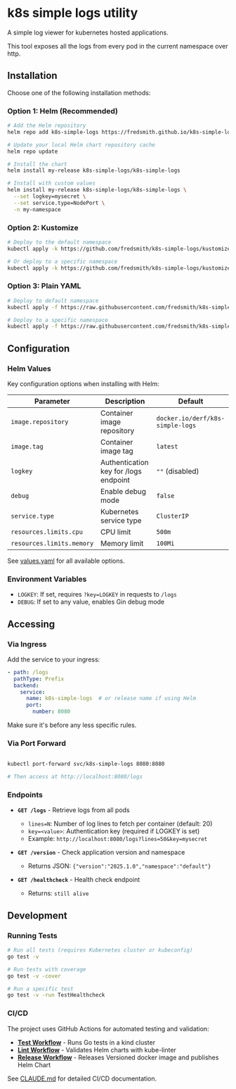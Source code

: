 # k8s simple logs utility

A simple log viewer for kubernetes hosted applications.

This tool exposes all the logs from every pod in the current namespace over http.

## Installation

Choose one of the following installation methods:

### Option 1: Helm (Recommended)

```bash
# Add the Helm repository
helm repo add k8s-simple-logs https://fredsmith.github.io/k8s-simple-logs

# Update your local Helm chart repository cache
helm repo update

# Install the chart
helm install my-release k8s-simple-logs/k8s-simple-logs

# Install with custom values
helm install my-release k8s-simple-logs/k8s-simple-logs \
  --set logkey=mysecret \
  --set service.type=NodePort \
  -n my-namespace

```

### Option 2: Kustomize

```bash
# Deploy to the default namespace
kubectl apply -k https://github.com/fredsmith/k8s-simple-logs/kustomize/overlays/production

# Or deploy to a specific namespace
kubectl apply -k https://github.com/fredsmith/k8s-simple-logs/kustomize/base -n my-namespace
```

### Option 3: Plain YAML

```bash
# Deploy to default namespace
kubectl apply -f https://raw.githubusercontent.com/fredsmith/k8s-simple-logs/main/k8s-deployment.yaml

# Deploy to a specific namespace
kubectl apply -f https://raw.githubusercontent.com/fredsmith/k8s-simple-logs/main/k8s-deployment.yaml -n my-namespace
```

## Configuration

### Helm Values

Key configuration options when installing with Helm:

| Parameter | Description | Default |
|-----------|-------------|---------|
| `image.repository` | Container image repository | `docker.io/derf/k8s-simple-logs` |
| `image.tag` | Container image tag | `latest` |
| `logkey` | Authentication key for /logs endpoint | `""` (disabled) |
| `debug` | Enable debug mode | `false` |
| `service.type` | Kubernetes service type | `ClusterIP` |
| `resources.limits.cpu` | CPU limit | `500m` |
| `resources.limits.memory` | Memory limit | `100Mi` |

See [values.yaml](helm/k8s-simple-logs/values.yaml) for all available options.

### Environment Variables

- `LOGKEY`: If set, requires `?key=LOGKEY` in requests to `/logs`
- `DEBUG`: If set to any value, enables Gin debug mode

## Accessing

### Via Ingress

Add the service to your ingress:

```yaml
- path: /logs
  pathType: Prefix
  backend:
    service:
      name: k8s-simple-logs  # or release name if using Helm
      port:
        number: 8080
```

Make sure it's before any less specific rules.

### Via Port Forward

```bash

kubectl port-forward svc/k8s-simple-logs 8080:8080

# Then access at http://localhost:8080/logs
```

### Endpoints

- **`GET /logs`** - Retrieve logs from all pods
  - `lines=N`: Number of log lines to fetch per container (default: 20)
  - `key=<value>`: Authentication key (required if LOGKEY is set)
  - Example: `http://localhost:8080/logs?lines=50&key=mysecret`

- **`GET /version`** - Check application version and namespace
  - Returns JSON: `{"version":"2025.1.0","namespace":"default"}`

- **`GET /healthcheck`** - Health check endpoint
  - Returns: `still alive`

## Development

### Running Tests

```bash
# Run all tests (requires Kubernetes cluster or kubeconfig)
go test -v

# Run tests with coverage
go test -v -cover

# Run a specific test
go test -v -run TestHealthcheck
```

### CI/CD

The project uses GitHub Actions for automated testing and validation:

- **[Test Workflow](.github/workflows/test.yml)** - Runs Go tests in a kind cluster
- **[Lint Workflow](.github/workflows/lint-helm-chart.yml)** - Validates Helm charts with kube-linter
- **[Release Workflow](.github/workflows/release.yml)** - Releases Versioned docker image and publishes Helm Chart

See [CLAUDE.md](CLAUDE.md) for detailed CI/CD documentation.

